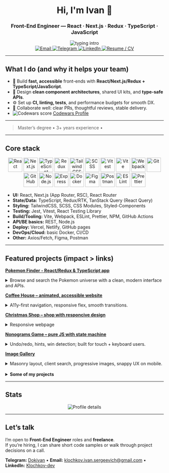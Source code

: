 <div align="center">

# Hi, I'm Ivan 🌴

### Front-End Engineer — React · Next.js · Redux · TypeScript · JavaScript

<img src="https://readme-typing-svg.demolab.com?font=Inter&weight=700&size=18&pause=1200&color=8B5CF6&center=true&vCenter=true&width=720&lines=I+ship+fast%2C+accessible%2C+type-safe+UIs;Clean+architecture+%7C+Great+DX+%7C+Performance;Open+to+Front-End+roles+and+freelance" alt="typing intro"/>

<br/>

<a href="mailto:klochkov.ivan.sergeevich@gmail.com">
  <img alt="Email" src="https://img.shields.io/badge/Email-8B5CF6?style=for-the-badge&logo=gmail&logoColor=white">
</a>
<a href="https://t.me/Dokivan">
  <img alt="Telegram" src="https://img.shields.io/badge/Telegram-8B5CF6?style=for-the-badge&logo=telegram&logoColor=white">
</a>
<a href="https://www.linkedin.com/in/klochkov-dev/">
  <img alt="LinkedIn" src="https://img.shields.io/badge/LinkedIn-8B5CF6?style=for-the-badge&logo=linkedin&logoColor=white">
</a>
<a href="https://ivandok13.github.io/rsschool-cv/cv">
  <img alt="Resume / CV" src="https://img.shields.io/badge/Resume/CV-8B5CF6?style=for-the-badge&logo=read.cv&logoColor=white">
</a>

</div>

---

## What I do (and why it helps your team)

- 🚀 Build **fast, accessible** front-ends with **React/Next.js/Redux + TypeScript/JavaScript**.
- 🧩 Design **clean component architectures**, shared UI kits, and **type-safe APIs**.
- ⚙️ Set up **CI, linting, tests**, and performance budgets for smooth DX.
- 🤝 Collaborate well: clear PRs, thoughtful reviews, stable delivery.
- <img src="https://www.codewars.com/users/rsschool_5bb3f79998ed1d87/badges/micro" alt="Codewars score"/> [Codewars Profile](https://www.codewars.com/users/rsschool_5bb3f79998ed1d87)

---

> Master’s degree • 3+ years experience •

---

## Core stack

<p align="center">
  <a href="https://react.dev/"><img src="https://skillicons.dev/icons?i=react" title="React" width="45"/></a>
  <a href="https://nextjs.org/"><img src="https://skillicons.dev/icons?i=nextjs" title="Next.js" width="45"/></a>
  <a href="https://www.typescriptlang.org/"><img src="https://skillicons.dev/icons?i=ts" title="TypeScript" width="45"/></a>
  <a href="https://redux.js.org/"><img src="https://skillicons.dev/icons?i=redux" title="Redux" width="45"/></a>
  <a href="https://tailwindcss.com/"><img src="https://skillicons.dev/icons?i=tailwind" title="TailwindCSS" width="45"/></a>
  <a href="https://sass-lang.com/"><img src="https://skillicons.dev/icons?i=scss" title="SCSS" width="45"/></a>
  <a href="https://vitest.dev/"><img src="https://skillicons.dev/icons?i=vitest" title="Vitest" width="45"/></a>
  <a href="https://vitejs.dev/"><img src="https://skillicons.dev/icons?i=vite" title="Vite" width="45"/></a>
  <a href="https://webpack.js.org/"><img src="https://skillicons.dev/icons?i=webpack" title="Webpack" width="45"/></a>
  <a href="https://git-scm.com/"><img src="https://skillicons.dev/icons?i=git" title="Git" width="45"/></a>
  <a href="https://github.com/"><img src="https://skillicons.dev/icons?i=github" title="GitHub" width="45"/></a>
  <a href="https://nodejs.org/"><img src="https://skillicons.dev/icons?i=nodejs" title="Node.js" width="45"/></a>
  <a href="https://expressjs.com/"><img src="https://skillicons.dev/icons?i=express" title="Express" width="45"/></a>
  <a href="https://www.docker.com/"><img src="https://skillicons.dev/icons?i=docker" title="Docker" width="45"/></a>
  <a href="https://figma.com/"><img src="https://skillicons.dev/icons?i=figma" title="Figma" width="45"/></a>
  <a href="https://www.postman.com/"><img src="https://skillicons.dev/icons?i=postman" title="Postman" width="45"/></a>
	<a href="https://eslint.org/"><img src="https://skillicons.dev/icons?i=eslint" title="ESLint" width="45"/></a>
  <a href="https://prettier.io/"><img src="https://skillicons.dev/icons?i=prettier" title="Prettier" width="45"/></a>
</p>

- **UI:** React, Next.js (App Router, RSC), React Router
- **State/Data:** TypeScript, Redux/RTK, TanStack Query (React Query)
- **Styling:** TailwindCSS, SCSS, CSS Modules, Styled-Components
- **Testing:** Jest, Vitest, React Testing Library
- **Build/Tooling:** Vite, Webpack, ESLint, Prettier, NPM, GitHub Actions
- **API/BE basics:** REST, Node.js
- **Deploy:** Vercel, Netlify, GitHub pages
- **DevOps/Cloud:** basic Docker, CI/CD
- **Other:** Axios/Fetch, Figma, Postman

---

## Featured projects (impact > links)

**[Pokemon Finder - React/Redux & TypeScript app](https://ivandok13.github.io/react-ts-app)**<details> <summary>Browse and search the Pokemon universe with a clean, modern interface and APIs.</summary>

- A modern, responsive web application built with React and TypeScript that allows users to browse and search through the extensive Pokemon universe. It features a clean, intuitive interface with dynamic filtering and pagination for a seamless user experience.

</details>

**[Coffee House – animated, accessible website](https://rolling-scopes-school.github.io/ivandok13-JSFE2023Q4/coffee-house/pages/main/)** <details>

<summary>A11y-first navigation, responsive flex, smooth transitions.</summary>

- An A11y-first website designed with a strong focus on semantic HTML, keyboard navigation, and screen reader compatibility. It showcases a elegant, responsive layout using Flexbox, enhanced with smooth scroll-based animations and transitions for a polished and inclusive user experience.

</details>

**[Christmas Shop – shop with responcive design](https://rolling-scopes-school.github.io/ivandok13-JSFE2024Q4/christmas-shop/pages/home/)** <details>

<summary>Responsive webpage</summary>

- A fully responsive, festive-themed product page built with a desctop-first approach. It demonstrates modern CSS techniques including Flexbox for a fluid layout that provides an optimal shopping experience across all device screen sizes.

</details>

**[Nonograms Game – pure JS with state machine](https://rolling-scopes-school.github.io/ivandok13-JSFE2023Q4/nonograms/)** <details><summary>Undo/redo, hints, win detection; built for touch + keyboard users.</summary>

- A feature-rich, logic-based puzzle game implemented in pure JavaScript. The architecture is built around a custom state machine, enabling complex features like unlimited undo/redo, smart hint systems, and efficient win-state detection. Designed for universal access with full support for both touch interfaces and keyboard controls.

</details>

**[Image Gallery](https://rolling-scopes-school.github.io/ivandok13-JSFEPRESCHOOL2023Q2/image-galery/)** <details><summary>Masonry layout, client search, progressive images, snappy UX on mobile.</summary>

- A high-performance image gallery that implements a dynamic masonry layout for optimal use of screen space. It includes client-side instant search and filtering. The gallery is optimized for speed with progressive image loading techniques, ensuring a snappy and engaging user experience, especially on mobile devices.

</details>
<br>
<details>
<summary><b>Some of my projects</b></summary>

1. [Pokemon Finder](https://ivandok13.github.io/react-ts-app/)
2. [Coffe-house](https://rolling-scopes-school.github.io/ivandok13-JSFE2023Q4/coffee-house/pages/main/)
3. [Image-gallery](https://rolling-scopes-school.github.io/ivandok13-JSFEPRESCHOOL2023Q2/image-galery/)
4. [Nonograms-game](https://rolling-scopes-school.github.io/ivandok13-JSFE2023Q4/nonograms/)
5. [Video Player](https://rolling-scopes-school.github.io/ivandok13-JSFEPRESCHOOL2023Q2/custom-video/)
6. [Library](https://rolling-scopes-school.github.io/ivandok13-JSFEPRESCHOOL2023Q2/library/)
7. [Traveling-site](https://ivandok13.github.io/traveling-site/)
8. [Hangman-game](https://rolling-scopes-school.github.io/ivandok13-JSFE2023Q4/)
9. [Christmas-shop](https://rolling-scopes-school.github.io/ivandok13-JSFE2024Q4/christmas-shop/pages/home/)
</details>

---

## Stats

<div align="center">
  <img alt="Profile details" src="https://github-profile-summary-cards.vercel.app/api/cards/profile-details?username=IvanDok13&theme=tokyonight"/>
</div>

---

## Let’s talk

I’m open to **Front-End Engineer** roles and **freelance**.  
If you’re hiring, I can share short code samples or walk through project decisions on a call.

**Telegram:** [Dokivan](https://t.me/Dokivan) • **Email:** [klochkov.ivan.sergeevich@gmail.com](mailto:klochkov.ivan.sergeevich@gmail.com) • **LinkedIn:** [Klochkov-dev](https://www.linkedin.com/in/klochkov-dev/)
